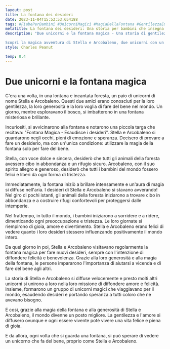 ```yaml
---
layout: post
title: La fontana dei desideri
date: 2023-11-04T15:53:53.654188
tags: #FiabePerBambini #UnicorniMagici #MagiaDellaFontana #GentilezzaEGenerosità
metatitle: La fontana dei desideri: Una storia per bambini che insegna importanti valori
description: "Due unicorni e la fontana magica - Una storia di gentilezza e generosità

Scopri la magica avventura di Stella e Arcobaleno, due unicorni con un grande desiderio di fare del bene nel mondo. Attraverso la fontana magica, i loro desideri si avverano, portando gioia e felicità a tutti gli esseri viventi. Unisciti a loro in questa emozionante missione di diffondere amore e speranza in tutto il mondo. Scopri come la gentilezza e l'amore possono trasformare il mondo in un posto migliore. Leggi ora la storia di Stella e Arcobaleno, e lasciati ispirare dalla loro generosità e dalla magia della fontana."
style: Charles Peanut

temp: 0.4
---
```

# Due unicorni e la fontana magica


C'era una volta, in una lontana e incantata foresta, un paio di unicorni di nome Stella e Arcobaleno. Questi due amici erano conosciuti per la loro gentilezza, la loro generosità e la loro voglia di fare del bene nel mondo. Un giorno, mentre esploravano il bosco, si imbatterono in una fontana misteriosa e brillante.

Incuriositi, si avvicinarono alla fontana e notarono una piccola targa che recitava: "Fontana Magica - Esaudisce i desideri". Stella e Arcobaleno si guardarono negli occhi, pieni di emozione e speranza. Decisero di provare a fare un desiderio, ma con un'unica condizione: utilizzare la magia della fontana solo per fare del bene.

Stella, con voce dolce e sincera, desiderò che tutti gli animali della foresta avessero cibo in abbondanza e un rifugio sicuro. Arcobaleno, con il suo spirito allegro e generoso, desiderò che tutti i bambini del mondo fossero felici e liberi da ogni forma di tristezza.

Immediatamente, la fontana iniziò a brillare intensamente e un'aura di magia si diffuse nell'aria. I desideri di Stella e Arcobaleno si stavano avverando! Nel giro di pochi istanti, gli animali della foresta iniziarono a trovare cibo in abbondanza e a costruire rifugi confortevoli per proteggersi dalle intemperie.

Nel frattempo, in tutto il mondo, i bambini iniziarono a sorridere e a ridere, dimenticando ogni preoccupazione e tristezza. Le loro giornate si riempirono di gioia, amore e divertimento. Stella e Arcobaleno erano felici di vedere quanto i loro desideri stessero influenzando positivamente il mondo intero.

Da quel giorno in poi, Stella e Arcobaleno visitavano regolarmente la fontana magica per fare nuovi desideri, sempre con l'intenzione di diffondere felicità e benevolenza. Grazie alla loro generosità e alla magia della fontana, le persone impararono l'importanza di aiutarsi a vicenda e di fare del bene agli altri.

La storia di Stella e Arcobaleno si diffuse velocemente e presto molti altri unicorni si unirono a loro nella loro missione di diffondere amore e felicità. Insieme, formarono un gruppo di unicorni magici che viaggiavano per il mondo, esaudendo desideri e portando speranza a tutti coloro che ne avevano bisogno.

E così, grazie alla magia della fontana e alla generosità di Stella e Arcobaleno, il mondo divenne un posto migliore. La gentilezza e l'amore si diffusero ovunque e ogni essere vivente poté vivere una vita felice e piena di gioia.

E da allora, ogni volta che si guarda una fontana, si può sperare di vedere un unicorno che fa del bene, proprio come Stella e Arcobaleno.

        